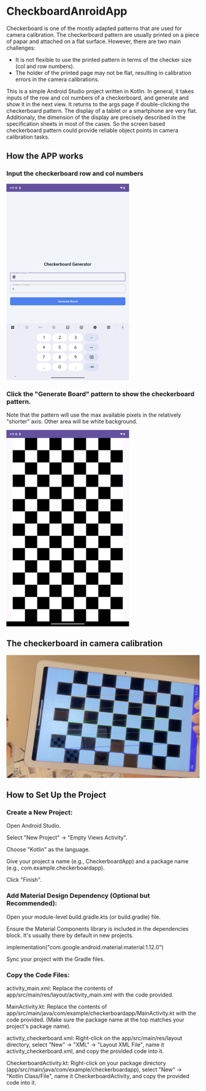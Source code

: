 # CheckboardAnroidApp
Checkerboard is one of the mostly adapted patterns that are used for camera calibration. The checkerboard pattern are usually printed on a piece of papar and attached on a flat surface. However, there are two main challenges:
 - It is not flexible to use the printed pattern in terms of the checker size (col and row numbers).
 - The holder of the printed page may not be flat, resulting in calibration errors in the camera calibrations.


This is a simple Android Studio project written in Kotlin. In general, it takes inputs of the row and col numbers of a checkerboard, and generate and show it in the next view.  It returns to the args page if double-clicking the checkerboard pattern. The display of a tablet or a smartphone are very flat. Additionaly, the dimension of the display are precisely described in the specification sheets in most of the cases. So the screen based checkerboard pattern could provide reliable object points in camera calibration tasks.

## How the APP works
### Input the checkerboard row and col numbers

<img src="./imgs/input_activity.png" width="320" height="512" />

### Click the "Generate Board" pattern to show the checkerboard pattern.

Note that the pattern will use the max available pixels in the relatively "shorter" axis. Other area will be white background.


<img src="./imgs/pattern_activity.png" width="320" height="512" />

## The checkerboard in camera calibration

<img src="./imgs/checkerboard_tablet.png" width="512" height="320" />

## How to Set Up the Project

### Create a New Project:

Open Android Studio.

Select "New Project" -> "Empty Views Activity".

Choose "Kotlin" as the language.

Give your project a name (e.g., CheckerboardApp) and a package name (e.g., com.example.checkerboardapp).

Click "Finish".

### Add Material Design Dependency (Optional but Recommended):

Open your module-level build.gradle.kts (or build.gradle) file.

Ensure the Material Components library is included in the dependencies block. It's usually there by default in new projects.

implementation("com.google.android.material:material:1.12.0")

Sync your project with the Gradle files.

### Copy the Code Files:

activity_main.xml: Replace the contents of app/src/main/res/layout/activity_main.xml with the code provided.

MainActivity.kt: Replace the contents of app/src/main/java/com/example/checkerboardapp/MainActivity.kt with the code provided. (Make sure the package name at the top matches your project's package name).

activity_checkerboard.xml: Right-click on the app/src/main/res/layout directory, select "New" -> "XML" -> "Layout XML File", name it activity_checkerboard.xml, and copy the provided code into it.

CheckerboardActivity.kt: Right-click on your package directory (app/src/main/java/com/example/checkerboardapp), select "New" -> "Kotlin Class/File", name it CheckerboardActivity, and copy the provided code into it.
